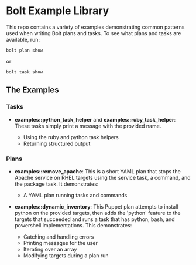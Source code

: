# Bolt Example Library

This repo contains a variety of examples demonstrating common patterns used when writing Bolt plans
and tasks. To see what plans and tasks are available, run:

```
bolt plan show
```
or 
```
bolt task show
```

## The Examples

### Tasks

* **examples::python_task_helper** and **examples::ruby_task_helper**: These tasks simply print a
  message with the provided name.

  * Using the ruby and python task helpers
  * Returning structured output

### Plans

* **examples::remove_apache**: This is a short YAML plan that stops the Apache service on RHEL
  targets using the service task, a command, and the package task. It demonstrates:

  * A YAML plan running tasks and commands
* **examples::dynamic_inventory**: This Puppet plan attempts to install python on the provided
  targets, then adds the 'python' feature to the targets that succeeded and runs a task that has
  python, bash, and powershell implementations. This demonstrates:

  * Catching and handling errors
  * Printing messages for the user
  * Iterating over an array
  * Modifying targets during a plan run
